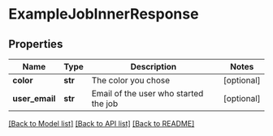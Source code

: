 # ExampleJobInnerResponse

## Properties
Name | Type | Description | Notes
------------ | ------------- | ------------- | -------------
**color** | **str** | The color you chose | [optional] 
**user_email** | **str** | Email of the user who started the job | [optional] 

[[Back to Model list]](../README.md#documentation-for-models) [[Back to API list]](../README.md#documentation-for-api-endpoints) [[Back to README]](../README.md)


